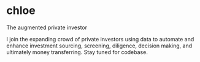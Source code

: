 # chloe
The augmented private investor

I join the expanding crowd of private investors using data to automate and enhance investment sourcing, screening, diligence, decision making, and ultimately money transferring. Stay tuned for codebase. 
